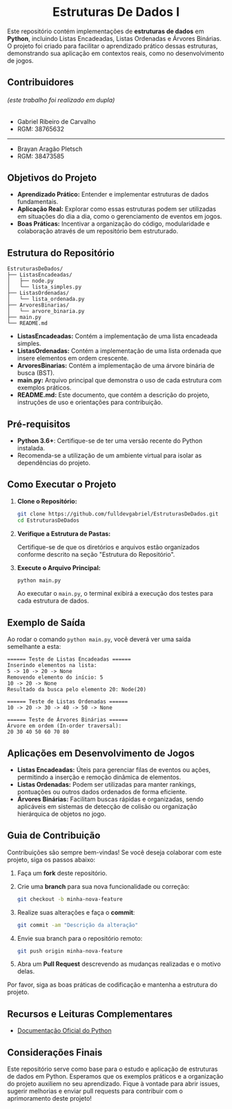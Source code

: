<h1 align="center"> 
   Estruturas De Dados I
</h1>

Este repositório contém implementações de **estruturas de dados** em **Python**, incluindo Listas Encadeadas, Listas Ordenadas e Árvores Binárias. O projeto foi criado para facilitar o aprendizado prático dessas estruturas, demonstrando sua aplicação em contextos reais, como no desenvolvimento de jogos.

## Contribuidores 
###### (este trabalho foi realizado em dupla)

* Gabriel Ribeiro de Carvalho
* RGM: 38765632

---
* Brayan Aragão Pletsch
* RGM: 38473585

## Objetivos do Projeto

- **Aprendizado Prático:** Entender e implementar estruturas de dados fundamentais.
- **Aplicação Real:** Explorar como essas estruturas podem ser utilizadas em situações do dia a dia, como o gerenciamento de eventos em jogos.
- **Boas Práticas:** Incentivar a organização do código, modularidade e colaboração através de um repositório bem estruturado.

## Estrutura do Repositório

```
EstruturasDeDados/
├── ListasEncadeadas/
│   ├── node.py
│   └── lista_simples.py
├── ListasOrdenadas/
│   └── lista_ordenada.py
├── ArvoresBinarias/
│   └── arvore_binaria.py
├── main.py
└── README.md
```

- **ListasEncadeadas:** Contém a implementação de uma lista encadeada simples.
- **ListasOrdenadas:** Contém a implementação de uma lista ordenada que insere elementos em ordem crescente.
- **ArvoresBinarias:** Contém a implementação de uma árvore binária de busca (BST).
- **main.py:** Arquivo principal que demonstra o uso de cada estrutura com exemplos práticos.
- **README.md:** Este documento, que contém a descrição do projeto, instruções de uso e orientações para contribuição.

## Pré-requisitos

- **Python 3.6+**: Certifique-se de ter uma versão recente do Python instalada.
- Recomenda-se a utilização de um ambiente virtual para isolar as dependências do projeto.

## Como Executar o Projeto

1. **Clone o Repositório:**

   ```bash
   git clone https://github.com/fulldevgabriel/EstruturasDeDados.git
   cd EstruturasDeDados
   ```

2. **Verifique a Estrutura de Pastas:**

   Certifique-se de que os diretórios e arquivos estão organizados conforme descrito na seção "Estrutura do Repositório".

3. **Execute o Arquivo Principal:**

   ```bash
   python main.py
   ```

   Ao executar o `main.py`, o terminal exibirá a execução dos testes para cada estrutura de dados.

## Exemplo de Saída

Ao rodar o comando `python main.py`, você deverá ver uma saída semelhante a esta:

```
====== Teste de Listas Encadeadas ======
Inserindo elementos na lista:
5 -> 10 -> 20 -> None
Removendo elemento do início: 5
10 -> 20 -> None
Resultado da busca pelo elemento 20: Node(20)

====== Teste de Listas Ordenadas ======
10 -> 20 -> 30 -> 40 -> 50 -> None

====== Teste de Árvores Binárias ======
Árvore em ordem (In-order traversal):
20 30 40 50 60 70 80
```

## Aplicações em Desenvolvimento de Jogos

- **Listas Encadeadas:** Úteis para gerenciar filas de eventos ou ações, permitindo a inserção e remoção dinâmica de elementos.
- **Listas Ordenadas:** Podem ser utilizadas para manter rankings, pontuações ou outros dados ordenados de forma eficiente.
- **Árvores Binárias:** Facilitam buscas rápidas e organizadas, sendo aplicáveis em sistemas de detecção de colisão ou organização hierárquica de objetos no jogo.

## Guia de Contribuição

Contribuições são sempre bem-vindas! Se você deseja colaborar com este projeto, siga os passos abaixo:

1. Faça um **fork** deste repositório.
2. Crie uma **branch** para sua nova funcionalidade ou correção:

   ```bash
   git checkout -b minha-nova-feature
   ```

3. Realize suas alterações e faça o **commit**:

   ```bash
   git commit -am "Descrição da alteração"
   ```

4. Envie sua branch para o repositório remoto:

   ```bash
   git push origin minha-nova-feature
   ```

5. Abra um **Pull Request** descrevendo as mudanças realizadas e o motivo delas.

Por favor, siga as boas práticas de codificação e mantenha a estrutura do projeto.

## Recursos e Leituras Complementares

- [Documentação Oficial do Python](https://docs.python.org/3/)

## Considerações Finais

Este repositório serve como base para o estudo e aplicação de estruturas de dados em Python. Esperamos que os exemplos práticos e a organização do projeto auxiliem no seu aprendizado. Fique à vontade para abrir issues, sugerir melhorias e enviar pull requests para contribuir com o aprimoramento deste projeto!
